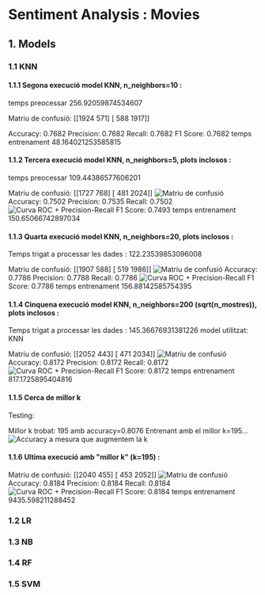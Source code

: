# Sentiment Analysis : Movies

## 1. Models

### 1.1 KNN

#### 1.1.1 Segona execució model KNN, n_neighbors=10 :
temps preocessar 256.92059874534607

Matriu de confusió:
[[1924  571]
 [ 588 1917]]

Accuracy: 0.7682
Precision: 0.7682
Recall: 0.7682
F1 Score: 0.7682
temps entrenament 48.164021253585815

#### 1.1.2 Tercera execució model KNN, n_neighbors=5, plots inclosos :

temps preocessar 109.44386577606201

Matriu de confusió:
[[1727  768]
 [ 481 2024]]
![Matriu de confusió](KNN_evaluation/CM_KNN.png)
Accuracy: 0.7502
Precision: 0.7535
Recall: 0.7502
![Curva ROC + Precision-Recall](KNN_evaluation/ROC_PRECISIONRECALL_KNN.png)
F1 Score: 0.7493
temps entrenament 150.65066742897034

#### 1.1.3 Quarta execució model KNN, n_neighbors=20, plots inclosos :
Temps trigat a processar les dades : 122.23539853096008

Matriu de confusió:
[[1907  588]
 [ 519 1986]]
![Matriu de confusió](KNN_evaluation/CM_KNN20.png)
Accuracy: 0.7786
Precision: 0.7788
Recall: 0.7786
![Curva ROC + Precision-Recall](KNN_evaluation/ROC_PRECISIONRECALL_KNN20.png)
F1 Score: 0.7786
temps entrenament 156.88142585754395

#### 1.1.4 Cinquena execució model KNN, n_neighbors=200 (sqrt(n_mostres)), plots inclosos :
Temps trigat a processar les dades : 145.36676931381226
model utilitzat: KNN

Matriu de confusió:
[[2052  443]
 [ 471 2034]]
![Matriu de confusió](KNN_evaluation/CM_KNN200.png)
Accuracy: 0.8172
Precision: 0.8172
Recall: 0.8172
![Curva ROC + Precision-Recall](KNN_evaluation/ROC_PRECISIONRECALL_KNN200.png)
F1 Score: 0.8172
temps entrenament 817.1725895404816

#### 1.1.5 Cerca de millor k

Testing:

Millor k trobat: 195 amb accuracy=0.8076
Entrenant amb el millor k=195...
![Accuracy a mesura que augmentem la k](KNN_evaluation/Accuracy_Xvalid.png)

#### 1.1.6 Ultima execució amb "millor k" (k=195) :
Matriu de confusió:
[[2040  455]
 [ 453 2052]]
![Matriu de confusió](KNN_evaluation/CM_KNN_BESTK.png)
Accuracy: 0.8184
Precision: 0.8184
Recall: 0.8184
![Curva ROC + Precision-Recall](KNN_evaluation/ROC_PRECISIONRECALL_KNN_BESTK.png)
F1 Score: 0.8184
temps entrenament 9435.598211288452
### 1.2 LR

### 1.3 NB

### 1.4 RF

### 1.5 SVM


